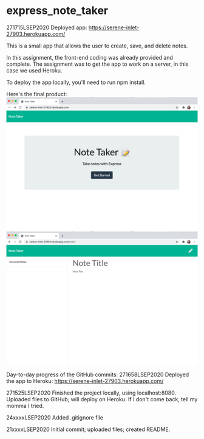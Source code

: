 # express_note_taker
271715LSEP2020
Deployed app:
https://serene-inlet-27903.herokuapp.com/

This is a small app that allows the user to create, save, and delete notes.

In this assignment, the front-end coding was already provided and complete.  The assignment was to get the app to work on a server, in this case we used Heroku.

To deploy the app locally, you'll need to run npm install.

Here's the final product:
![CODE SCREENSHOT](./Note_Taker_Screenshot_01.png)
![CODE SCREENSHOT](./Note_Taker_Screenshot_02.png)


Day-to-day progress of the GitHub commits:
271658LSEP2020
Deployed the app to Heroku:
https://serene-inlet-27903.herokuapp.com/

271525LSEP2020
Finished the project locally, using localhost:8080.  Uploaded files to GitHub; will deploy on Heroku.  If I don't come back, tell my momma I tried.

24xxxxLSEP2020
Added .gitignore file

21xxxxLSEP2020
Initial commit; uploaded files; created README.
